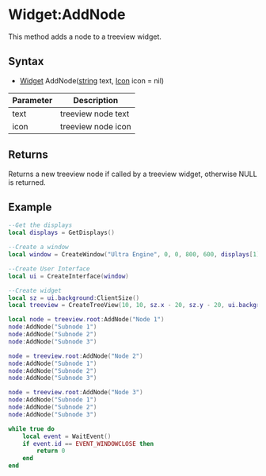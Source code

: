 # Widget:AddNode

This method adds a node to a treeview widget.

## Syntax

- [Widget](Widget.md) AddNode([string](https://www.lua.org/manual/5.4/manual.html#6.4) text, [Icon](Icon.md) icon = nil)

| Parameter | Description |
|---|---|
| text | treeview node text |
| icon | treeview node icon |

## Returns

Returns a new treeview node if called by a treeview widget, otherwise NULL is returned.

## Example

```lua
--Get the displays
local displays = GetDisplays()

--Create a window
local window = CreateWindow("Ultra Engine", 0, 0, 800, 600, displays[1])

--Create User Interface
local ui = CreateInterface(window)

--Create widget
local sz = ui.background:ClientSize()
local treeview = CreateTreeView(10, 10, sz.x - 20, sz.y - 20, ui.background)

local node = treeview.root:AddNode("Node 1")
node:AddNode("Subnode 1")
node:AddNode("Subnode 2")
node:AddNode("Subnode 3")

node = treeview.root:AddNode("Node 2")
node:AddNode("Subnode 1")
node:AddNode("Subnode 2")
node:AddNode("Subnode 3")

node = treeview.root:AddNode("Node 3")
node:AddNode("Subnode 1")
node:AddNode("Subnode 2")
node:AddNode("Subnode 3")

while true do
    local event = WaitEvent()
    if event.id == EVENT_WINDOWCLOSE then
        return 0
    end
end
```
